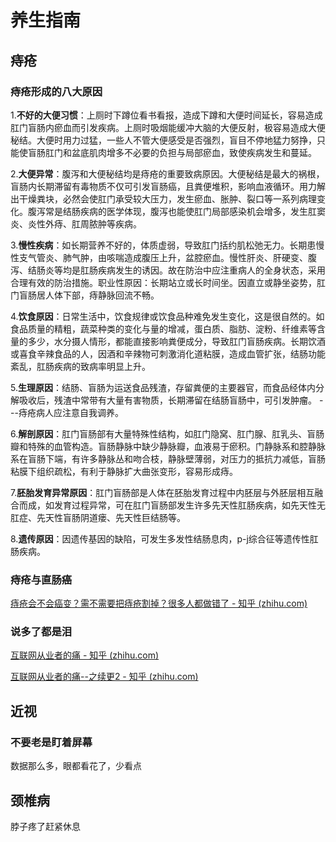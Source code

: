 # 养生指南

## 痔疮

### 痔疮形成的八大原因

1.**不好的大便习惯**：上厕时下蹲位看书看报，造成下蹲和大便时间延长，容易造成肛门盲肠内瘀血而引发疾病。上厕时吸烟能缓冲大脑的大便反射，极容易造成大便秘结。大便时用力过猛，一些人不管大便感受是否强烈，盲目不停地猛力努挣，只能使盲肠肛门和盆底肌肉增多不必要的负担与局部瘀血，致使疾病发生和蔓延。

2.**大便异常**：腹泻和大便秘结均是痔疮的重要致病原因。大便秘结是最大的祸根，盲肠内长期滞留有毒物质不仅可引发盲肠癌，且粪便堆积，影响血液循环。用力解出干燥粪块，必然会使肛门承受较大压力，发生瘀血、胀肿、裂口等一系列病理变化。腹泻常是结肠疾病的医学体现，腹泻也能使肛门局部感染机会增多，发生肛窦炎、炎性外痔、肛周脓肿等疾病。

3.**慢性疾病**：如长期营养不好的，体质虚弱，导致肛门括约肌松弛无力。长期患慢性支气管炎、肺气肿，由咳喘造成腹压上升，盆腔瘀血。慢性肝炎、肝硬变、腹泻、结肠炎等均是肛肠疾病发生的诱因。故在防治中应注重病人的全身状态，采用合理有效的防治措施。职业性原因：长期站立或长时间坐。因直立或静坐姿势，肛门盲肠居人体下部，痔静脉回流不畅。

4.**饮食原因**：日常生活中，饮食规律或饮食品种难免发生变化，这是很自然的。如食品质量的精粗，蔬菜种类的变化与量的增减，蛋白质、脂肪、淀粉、纤维素等含量的多少，水分摄人情形，都能直接影响粪便成分，导致肛门盲肠疾病。长期饮酒或喜食辛辣食品的人，因酒和辛辣物可刺激消化道粘膜，造成血管扩张，结肠功能紊乱，肛肠疾病的致病率明显上升。

5.**生理原因**：结肠、盲肠为运送食品残渣，存留粪便的主要器官，而食品经体内分解吸收后，残渣中常带有大量有害物质，长期滞留在结肠盲肠中，可引发肿瘤。 ---痔疮病人应注意自我调养。

6.**解剖原因**：肛门盲肠部有大量特殊性结构，如肛门隐窝、肛门腺、肛乳头、盲肠瓣和特殊的血管构造。盲肠静脉中缺少静脉瓣，血液易于瘀积。门静脉系和腔静脉系在盲肠下端，有许多静脉丛和吻合枝，静脉壁薄弱，对压力的抵抗力减低，盲肠粘膜下组织疏松，有利于静脉扩大曲张变形，容易形成痔。

7.**胚胎发育异常原因**：肛门盲肠部是人体在胚胎发育过程中内胚层与外胚层相互融合而成，如发育过程异常，可在肛门盲肠部发生许多先天性肛肠疾病，如先天性无肛症、先天性盲肠阴道瘘、先天性巨结肠等。

8.**遗传原因**：因遗传基因的缺陷，可发生多发性结肠息肉，p-j综合征等遗传性肛肠疾病。

### 痔疮与直肠癌

[痔疮会不会癌变？需不需要把痔疮割掉？很多人都做错了 - 知乎 (zhihu.com)](https://zhuanlan.zhihu.com/p/102385196)

### 说多了都是泪

[互联网从业者的痛 - 知乎 (zhihu.com)](https://zhuanlan.zhihu.com/p/467132775)

[互联网从业者的痛--之续更2 - 知乎 (zhihu.com)](https://zhuanlan.zhihu.com/p/519060198)

## 近视

### 不要老是盯着屏幕

数据那么多，眼都看花了，少看点

## 颈椎病

脖子疼了赶紧休息

